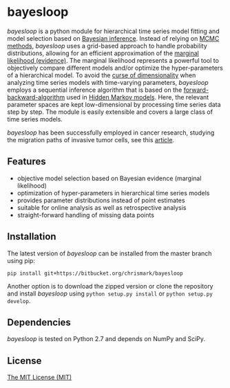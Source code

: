 # bayesloop
*bayesloop* is a python module for hierarchical time series model fitting and model selection based on [Bayesian inference](https://cocosci.berkeley.edu/tom/papers/tutorial.pdf). Instead of relying on [MCMC methods](http://www.cs.ubc.ca/~arnaud/andrieu_defreitas_doucet_jordan_intromontecarlomachinelearning.pdf), *bayesloop* uses a grid-based approach to handle probability distributions, allowing for an efficient approximation of the [marginal likelihood (evidence)](http://alumni.media.mit.edu/~tpminka/statlearn/demo/). The marginal likelihood represents a powerful tool to objectively compare different models and/or optimize the hyper-parameters of a hierarchical model. To avoid the [curse of dimensionality](https://en.wikipedia.org/wiki/Curse_of_dimensionality) when analyzing time series models with time-varying parameters, *bayesloop* employs a sequential inference algorithm that is based on the [forward-backward-algorithm](https://en.wikipedia.org/wiki/Forward%E2%80%93backward_algorithm) used in [Hidden Markov models](http://www.cs.sjsu.edu/~stamp/RUA/HMM.pdf). Here, the relevant parameter spaces are kept low-dimensional by processing time series data step by step. The module is easily extensible and covers a large class of time series models.

*bayesloop* has been successfully employed in cancer research, studying the migration paths of invasive tumor cells, see this [article](http://www.nature.com/articles/ncomms8516).

## Features
* objective model selection based on Bayesian evidence (marginal likelihood)
* optimization of hyper-parameters in hierarchical time series models
* provides parameter distributions instead of point estimates
* suitable for online analysis as well as retrospective analysis
* straight-forward handling of missing data points

## Installation
The latest version of *bayesloop* can be installed from the master branch using pip:
```
pip install git+https://bitbucket.org/chrismark/bayesloop
```

Another option is to download the zipped version or clone the repository and install *bayesloop* using `python setup.py install` or `python setup.py develop`.

## Dependencies
*bayesloop* is tested on Python 2.7 and depends on NumPy and SciPy.

## License
[The MIT License (MIT)](https://bitbucket.org/chrismark/bayesloop/src/master/LICENSE)

